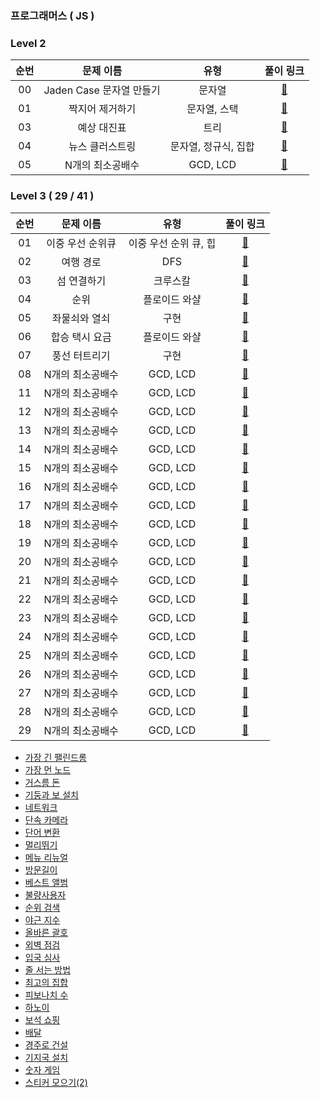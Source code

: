 ### 프로그래머스 ( JS )

### Level 2

| 순번 |        문제 이름         |         유형         |                                                                          풀이 링크                                                                          |
| :--: | :----------------------: | :------------------: | :---------------------------------------------------------------------------------------------------------------------------------------------------------: |
|  00  | Jaden Case 문자열 만들기 |        문자열        | <a href="https://github.com/dongwonnn/Algorithm/blob/master/programmers/Levle2/Jaden%20%EB%AC%B8%EC%9E%90%EC%97%B4%20%EB%A7%8C%EB%93%A4%EA%B8%B0.md">🔗</a> |
|  01  |     짝지어 제거하기      |     문자열, 스택     |      [🔗](https://github.com/dongwonnn/Algorithm/blob/master/programmers/Levle2/%EC%A7%9D%EC%A7%80%EC%96%B4%20%EC%A0%9C%EA%B1%B0%ED%95%98%EA%B8%B0.md)      |
|  03  |       예상 대진표        |         트리         |               [🔗](https://github.com/dongwonnn/Algorithm/blob/master/programmers/Levle2/%EC%98%88%EC%83%81%20%EB%8C%80%EC%A7%84%ED%91%9C.md)               |
|  04  |     뉴스 클러스트링      | 문자열, 정규식, 집합 |      [🔗](https://github.com/dongwonnn/Algorithm/blob/master/programmers/Levle2/%EB%89%B4%EC%8A%A4%20%ED%81%B4%EB%9F%AC%EC%8A%A4%ED%8A%B8%EB%A7%81.md)      |
|  05  |     N개의 최소공배수     |       GCD, LCD       |     [🔗](https://github.com/dongwonnn/Algorithm/blob/master/programmers/Levle2/N%EA%B0%9C%EC%9D%98%20%EC%B5%9C%EC%86%8C%EA%B3%B5%EB%B0%B0%EC%88%98.md)      |

### Level 3 ( 29 / 41 )

| 순번 |    문제 이름     |         유형          |                                                                풀이 링크                                                                |
| :--: | :--------------: | :-------------------: | :-------------------------------------------------------------------------------------------------------------------------------------: |
|  01  | 이중 우선 순위큐 | 이중 우선 순위 큐, 힙 | [🔗](https://github.com/dongwonnn/Algorithm/blob/master/programmers/%EC%9D%B4%EC%A4%91%EC%9A%B0%EC%84%A0%EC%88%9C%EC%9C%84%ED%81%90.md) |
|  02  |    여행 경로     |          DFS          |             [🔗](https://github.com/dongwonnn/Algorithm/blob/master/programmers/%EC%97%AC%ED%96%89%20%EA%B2%BD%EB%A1%9C.md)             |
|  03  |   섬 연결하기    |       크루스칼        |        [🔗](https://github.com/dongwonnn/Algorithm/blob/master/programmers/%EC%84%AC%20%EC%97%B0%EA%B2%B0%ED%95%98%EA%B8%B0.md)         |
|  04  |       순위       |     플로이드 와샬     |                       [🔗](https://github.com/dongwonnn/Algorithm/blob/master/programmers/%EC%88%9C%EC%9C%84.md)                        |
|  05  |  좌물쇠와 열쇠   |         구현          |    [🔗](https://github.com/dongwonnn/Algorithm/blob/master/programmers/%EC%9E%90%EB%AC%BC%EC%87%A0%EC%99%80%20%EC%97%B4%EC%87%A0.md)    |
|  06  |  합승 택시 요금  |     플로이드 와샬     |  [🔗](https://github.com/dongwonnn/Algorithm/blob/master/programmers/%ED%95%A9%EC%8A%B9%20%ED%83%9D%EC%8B%9C%20%EC%9A%94%EA%B8%88.md)   |
|  07  |  풍선 터트리기   |         구현          |     [🔗](https://github.com/dongwonnn/Algorithm/blob/master/programmers/%ED%92%8D%EC%84%A0%ED%84%B0%ED%8A%B8%EB%A6%AC%EA%B8%B0.md)      |
|  08  | N개의 최소공배수 |       GCD, LCD        |                                                                [🔗](dsa)                                                                |
|  11  | N개의 최소공배수 |       GCD, LCD        |                                                                [🔗](dsa)                                                                |
|  12  | N개의 최소공배수 |       GCD, LCD        |                                                                [🔗](dsa)                                                                |
|  13  | N개의 최소공배수 |       GCD, LCD        |                                                                [🔗](dsa)                                                                |
|  14  | N개의 최소공배수 |       GCD, LCD        |                                                                [🔗](dsa)                                                                |
|  15  | N개의 최소공배수 |       GCD, LCD        |                                                                [🔗](dsa)                                                                |
|  16  | N개의 최소공배수 |       GCD, LCD        |                                                                [🔗](dsa)                                                                |
|  17  | N개의 최소공배수 |       GCD, LCD        |                                                                [🔗](dsa)                                                                |
|  18  | N개의 최소공배수 |       GCD, LCD        |                                                                [🔗](dsa)                                                                |
|  19  | N개의 최소공배수 |       GCD, LCD        |                                                                [🔗](dsa)                                                                |
|  20  | N개의 최소공배수 |       GCD, LCD        |                                                                [🔗](dsa)                                                                |
|  21  | N개의 최소공배수 |       GCD, LCD        |                                                                [🔗](dsa)                                                                |
|  22  | N개의 최소공배수 |       GCD, LCD        |                                                                [🔗](dsa)                                                                |
|  23  | N개의 최소공배수 |       GCD, LCD        |                                                                [🔗](dsa)                                                                |
|  24  | N개의 최소공배수 |       GCD, LCD        |                                                                [🔗](dsa)                                                                |
|  25  | N개의 최소공배수 |       GCD, LCD        |                                                                [🔗](dsa)                                                                |
|  26  | N개의 최소공배수 |       GCD, LCD        |                                                                [🔗](dsa)                                                                |
|  27  | N개의 최소공배수 |       GCD, LCD        |                                                                [🔗](dsa)                                                                |
|  28  | N개의 최소공배수 |       GCD, LCD        |                                                                [🔗](dsa)                                                                |
|  29  | N개의 최소공배수 |       GCD, LCD        |                                                                [🔗](dsa)                                                                |

- [가장 긴 팰린드롬](https://github.com/dongwonnn/Algorithm/blob/master/programmers/%EA%B0%80%EC%9E%A5%20%EA%B8%B4%20%ED%8C%B0%EB%A6%B0%EB%93%9C%EB%A1%AC.md)
- [가장 먼 노드](https://github.com/dongwonnn/Algorithm/blob/master/programmers/%EA%B0%80%EC%9E%A5%20%EB%A8%BC%20%EB%85%B8%EB%93%9C.md)
- [거스름 돈](https://github.com/dongwonnn/Algorithm/blob/master/programmers/%EA%B1%B0%EC%8A%A4%EB%A6%84%EB%8F%88.md)
- [기둥과 보 설치](https://github.com/dongwonnn/Algorithm/tree/master/programmers)
- [네트워크](https://github.com/dongwonnn/Algorithm/blob/master/programmers/%EB%84%A4%ED%8A%B8%EC%9B%8C%ED%81%AC.md)
- [단속 카메라](https://github.com/dongwonnn/Algorithm/blob/master/programmers/%EB%8B%A8%EC%86%8D%EC%B9%B4%EB%A9%94%EB%9D%BC.md)
- [단어 변환](https://github.com/dongwonnn/Algorithm/blob/master/programmers/%EB%8B%A8%EC%96%B4%20%EB%B3%80%ED%99%98.md)
- [멀리뛰기](https://github.com/dongwonnn/Algorithm/blob/master/programmers/%EB%A9%80%EB%A6%AC%EB%9B%B0%EA%B8%B0.md)
- [메뉴 리뉴얼](https://github.com/dongwonnn/Algorithm/blob/master/programmers/%EB%A9%94%EB%89%B4%EB%A6%AC%EB%89%B4%EC%96%BC.md)
- [방문길이](https://github.com/dongwonnn/Algorithm/blob/master/programmers/%EB%B0%A9%EB%AC%B8%EA%B8%B8%EC%9D%B4.md)
- [베스트 앨범](https://github.com/dongwonnn/Algorithm/blob/master/programmers/%EB%B2%A0%EC%8A%A4%ED%8A%B8%EC%95%A8%EB%B2%94.md)
- [불량사용자](https://github.com/dongwonnn/Algorithm/blob/master/programmers/%EB%B6%88%EB%9F%89%EC%82%AC%EC%9A%A9%EC%9E%90.md)
- [순위 검색](https://github.com/dongwonnn/Algorithm/blob/master/programmers/%EC%88%9C%EC%9C%84%EA%B2%80%EC%83%89.md)
- [야근 지수](https://github.com/dongwonnn/Algorithm/blob/master/programmers/%EC%95%BC%EA%B7%BC%20%EC%A7%80%EC%88%98.md)
- [올바른 괄호](https://github.com/dongwonnn/Algorithm/blob/master/programmers/%EC%9D%B4%EC%A4%91%EC%9A%B0%EC%84%A0%EC%88%9C%EC%9C%84%ED%81%90.md)
- [외벽 점검](https://github.com/dongwonnn/Algorithm/blob/master/programmers/%EC%99%B8%EB%B2%BD%20%EC%A0%90%EA%B2%80.md)
- [입국 심사](https://github.com/dongwonnn/Algorithm/blob/master/programmers/%EC%9E%85%EA%B5%AD%EC%8B%AC%EC%82%AC.md)
- [줄 서는 방법](https://github.com/dongwonnn/Algorithm/blob/master/programmers/%EC%A4%84%20%EC%84%9C%EB%8A%94%20%EB%B0%A9%EB%B2%95.md)
- [최고의 집합](https://github.com/dongwonnn/Algorithm/blob/master/programmers/%EC%B5%9C%EA%B3%A0%EC%9D%98%20%EC%A7%91%ED%95%A9.md)
- [피보나치 수](https://github.com/dongwonnn/Algorithm/blob/master/programmers/%ED%94%BC%EB%B3%B4%EB%82%98%EC%B9%98%20%EC%88%98.md)
- [하노이](https://github.com/dongwonnn/Algorithm/blob/master/programmers/%ED%95%98%EB%85%B8%EC%9D%B4.md)
- [보석 쇼핑](https://github.com/dongwonnn/Algorithm/blob/master/programmers/%EB%B3%B4%EC%84%9D%20%EC%87%BC%ED%95%91.md)
- [배달](https://github.com/dongwonnn/Algorithm/blob/master/programmers/%EB%B0%B0%EB%8B%AC.md)
- [경주로 건설](https://github.com/dongwonnn/Algorithm/blob/master/programmers/%EA%B2%BD%EC%A3%BC%EB%A1%9C%20%EA%B1%B4%EC%84%A4.md)
- [기지국 설치](https://github.com/dongwonnn/Algorithm/blob/master/programmers/%EA%B8%B0%EC%A7%80%EA%B5%AD%20%EC%84%A4%EC%B9%98.md)
- [숫자 게임](https://github.com/dongwonnn/Algorithm/blob/master/programmers/%EC%88%AB%EC%9E%90%20%EA%B2%8C%EC%9E%84.md)
- [스티커 모으기(2)](<https://github.com/dongwonnn/Algorithm/blob/master/programmers/%EC%8A%A4%ED%8B%B0%EC%BB%A4%20%EB%AA%A8%EC%9C%BC%EA%B8%B0%20(2).md>)
